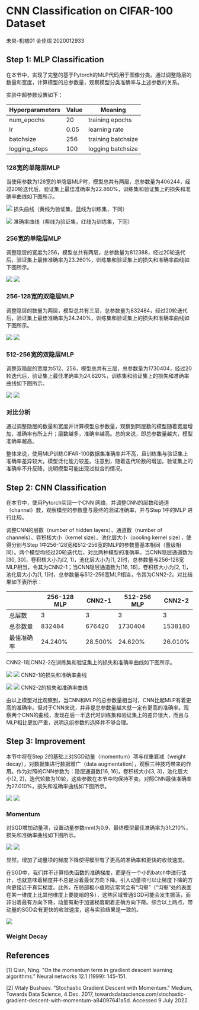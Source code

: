 # CNN Classification on CIFAR-100 Dataset
未央-机械01 金佳熠 2020012933

## Step 1: MLP Classification
在本节中，实现了完整的基于Pytorch的MLP代码用于图像分类。通过调整隐层的数量和宽度，计算模型的总参数量，观察模型分类准确率与上述参数的关系。

实验中超参数设置如下：

| Hyperparameters | Value | Meaning |
| --------------- | ----- | ------- |
| num_epochs | 20 | training epochs |
| lr | 0.05 | learning rate |
| batchsize | 256 | training batchsize |
| logging_steps | 100 | logging batchsize |

### 128宽的单隐层MLP
当使用参数为128宽的单隐层MLP时，模型总共有两层，总参数量为406244，经过20轮迭代后，验证集上最佳准确率为22.860%，训练集和验证集上的损失和准确率曲线如下图所示。

![](result/step1_1_loss.jpg)
损失曲线（黄线为验证集，蓝线为训练集，下同）

![](result/step1_1_acc.jpg)
准确率曲线（紫线为验证集，红线为训练集，下同）

### 256宽的单隐层MLP
调整隐层的宽度为256，模型总共有两层，总参数量为812388，经过20轮迭代后，验证集上最佳准确率为23.260%，训练集和验证集上的损失和准确率曲线如下图所示。

![](result/step1_2_loss.jpg)
![](result/step1_2_acc.jpg)

### 256-128宽的双隐层MLP
调整隐层的数量为两层，模型总共有三层，总参数量为832484，经过20轮迭代后，验证集上最佳准确率为24.240%，训练集和验证集上的损失和准确率曲线如下图所示。

![](result/step1_3_loss.jpg)
![](result/step1_3_acc.jpg)


### 512-256宽的双隐层MLP
调整双隐层的宽度为512、256，模型总共有三层，总参数量为1730404，经过20轮迭代后，验证集上最佳准确率为24.620%，训练集和验证集上的损失和准确率曲线如下图所示。

![](result/step1_4_loss.jpg)
![](result/step1_4_acc.jpg)

### 对比分析
通过调整隐层的数量和宽度并计算模型总参数量，观察到同层数的模型随着宽度增加，准确率有所上升；层数越多，准确率越高。总的来说，即总参数量越大，模型准确率越高。

整体来说，使用MLP训练CIFAR-100数据集准确率并不高，且训练集与验证集上准确率差异较大，模型泛化能力较差。注意到，随着迭代轮数的增加，验证集上的准确率不升反降，说明模型可能出现过拟合的情况。

## Step 2: CNN Classification
在本节中，使用Pytorch实现一个CNN 网络，并调整CNN的层数和通道（channel）数，观察模型的参数量与最终的测试准确率，并与Step 1中的MLP 进行比较。

调整CNN的层数（number of hidden layers）、通道数（number of channels）、卷积核大小（kernel size）、池化层大小（pooling kernel size），使得分别与Step 1中256-128宽和512-256宽的MLP的参数量基本相同（量级相同）。两个模型均经过20轮迭代后，对比两种模型的准确率。当CNN隐层通道数为[30, 30]，卷积核大小为[2, 1]，池化层大小为[1, 2]时，总参数量与256-128宽MLP相当，令其为CNN2-1；当CNN隐层通道数为[16, 16]，卷积核大小为[2, 1]，池化层大小为[1, 1]时，总参数量与512-256宽MLP相当，令其为CNN2-2。对比结果如下表所示：

|  | 256-128 MLP | CNN2-1 | 512-256 MLP | CNN2-2 |
| ---------- | ----------- | ----- | ----------- | ----- |
| 总层数 | 3 | 3 | 3 | 3 |
| 总参数量 | 832484 | 676420 | 1730404 | 1538180 |
| 最佳准确率 | 24.240% | 28.500% | 24.620% | 26.010% |

CNN2-1和CNN2-2在训练集和验证集上的损失和准确率曲线如下图所示。

![](result/step2_1_loss.jpg)
![](result/step2_1_acc.jpg)
CNN2-1的损失和准确率曲线

![](result/step2_2_loss.jpg)
![](result/step2_2_acc.jpg)
CNN2-2的损失和准确率曲线

由以上模型对比观察到，当CNN和MLP的总参数量相当时，CNN比起MLP有着更高的准确率。但对于CNN来说，并非是总参数量越大就一定有更高的准确率。观察两个CNN的曲线，发现在后一半迭代时训练集和验证集上的差异很大，而且与MLP相比更加严重，说明这组参数的选择并不够合理。

## Step 3: Improvement
本节中将在Step 2的基础上对SGD动量（momentum）项与权重衰减（weight
decay），对数据集进行数据增广（data augmentation），观察三种技巧带来的作用。作为对照的CNN参数为：隐层通道数[16, 16]，卷积核大小[3, 3]，池化层大小[2, 2]，迭代轮数为10轮，这些参数在本节中均保持不变。对照CNN最佳准确率为27.010%，损失和准确率曲线如下图所示。

![](result/step3_0_loss.jpg)
![](result/step3_0_acc.jpg)

### Momentum
对SGD增加动量项，设置动量参数mmt为0.9，最终模型最佳准确率为31.210%，损失和准确率曲线如下图所示。

![](result/step3_1_loss.jpg)
![](result/step3_1_acc.jpg)

显然，增加了动量项的梯度下降使得模型有了更高的准确率和更快的收敛速度。

在SGD中，我们并不计算损失函数的准确梯度，而是在一个小的batch中进行估计，也就意味着梯度并不总是沿着最优方向下降。引入动量项可以让梯度下降的方向更接近于真实梯度。此外，在局部极小值附近常常会有“沟壑”（“沟壑”处的表面在某一维度上比其他维度上要陡峭的多），这些区域普通SGD可能会发生振荡，而非沿着最有方向下降，动量有助于加速梯度朝着正确方向下降。综合以上两点，带动量的SGD会有更快的收敛速度，这与实验结果是一致的。

![](result/sgd-momentum.jpg)

### Weight Decay


## References
[1] Qian, Ning. "On the momentum term in gradient descent learning algorithms." Neural networks 12.1 (1999): 145-151.

[2] Vitaly Bushaev. “Stochastic Gradient Descent with Momentum.” Medium, Towards Data Science, 4 Dec. 2017, towardsdatascience.com/stochastic-gradient-descent-with-momentum-a84097641a5d. Accessed 9 July 2022.

